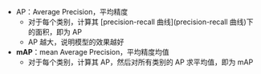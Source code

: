 - AP：Average Precision，平均精度
	- 对于每个类别，计算其 [precision-recall 曲线](precision-recall 曲线)下的面积，即为 AP
	- AP 越大，说明模型的效果越好
- **mAP**：mean Average Precision，平均精度均值
	- 对于每个类别，计算其 AP，然后对所有类别的 AP 求平均值，即为 mAP